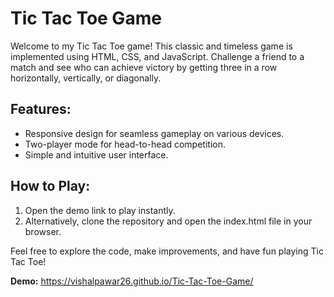 <h1>Tic Tac Toe Game</h1>

Welcome to my Tic Tac Toe game! This classic and timeless game is implemented using HTML, CSS, and JavaScript. Challenge a friend to a match and see who can achieve victory by getting three in a row horizontally, vertically, or diagonally.

<h2>Features:</h2>

<ul>
<li>Responsive design for seamless gameplay on various devices.</li>
<li>Two-player mode for head-to-head competition.</li>
<li>Simple and intuitive user interface.</li>
</ul>

<h2>How to Play:</h2>

<ol>
 <li>Open the demo link to play instantly.</li>
 <li>Alternatively, clone the repository and open the index.html file in your browser.</li>
</ol>
 
Feel free to explore the code, make improvements, and have fun playing Tic Tac Toe! 

<b>Demo:</b> https://vishalpawar26.github.io/Tic-Tac-Toe-Game/
 
